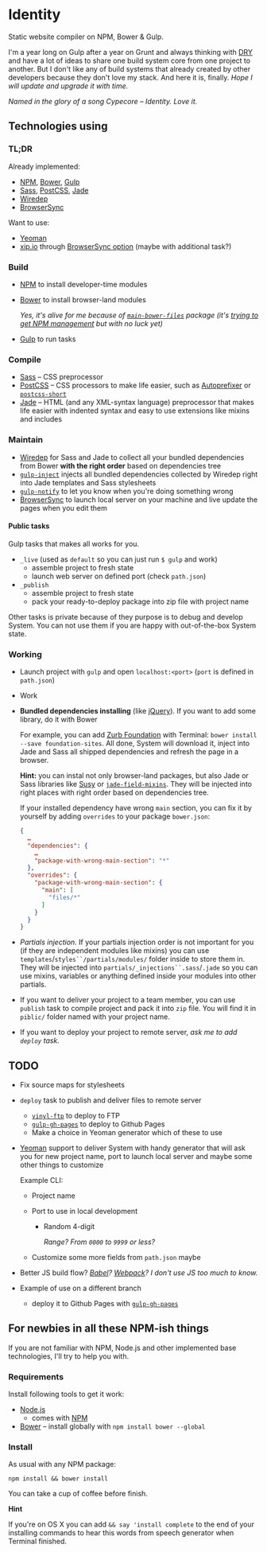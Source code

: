 # Identity

Static website compiler on NPM, Bower & Gulp.

I'm a year long on Gulp after a year on Grunt and always thinking with [DRY](http://www.wikiwand.com/en/Don't_repeat_yourself) and have a lot of ideas to share one build system core from one project to another. But I don't like any of build systems that already created by other developers because they don't love my stack. And here it is, finally. *Hope I will update and upgrade it with time.*

*Named in the glory of a song Cypecore – Identity. Love it.*

## Technologies using

### TL;DR

Already implemented:
- [NPM](http://npmjs.org), [Bower](http://bower.io), [Gulp](http://gulpjs.com/)
- [Sass](http://sass-lang.com), [PostCSS](https://github.com/postcss/postcss), [Jade](http://jade-lang.com)
- [Wiredep](https://github.com/taptapship/wiredep)
- [BrowserSync](http://browsersync.io)

Want to use:
- [Yeoman](http://yeoman.io/)
- [xip.io](http://xip.io) through [BrowserSync option](https://www.browsersync.io/docs/options/#option-xip) (maybe with additional task?)

### Build

- [NPM](http://npmjs.org) to install developer-time modules
- [Bower](http://bower.io) to install browser-land modules
	
	*Yes, it's alive for me because of [`main-bower-files`](http://github.com/ck86/main-bower-files) package (it's [trying to get NPM management](https://github.com/taptapship/wiredep/issues/173) but with no luck yet)*
- [Gulp](http://gulpjs.com/) to run tasks

### Compile

- [Sass](http://sass-lang.com) – CSS preprocessor
- [PostCSS](https://github.com/postcss/postcss) – CSS processors to make life easier, such as [Autoprefixer](https://github.com/postcss/autoprefixer) or [`postcss-short`](http://jonathantneal.github.io/postcss-short/)
- [Jade](http://jade-lang.com) – HTML (and any XML-syntax language) preprocessor that makes life easier with indented syntax and easy to use extensions like mixins and includes

### Maintain

- [Wiredep](https://github.com/taptapship/wiredep) for Sass and Jade to collect all your bundled dependencies from Bower **with the right order** based on dependencies tree
- [`gulp-inject`](https://github.com/klei/gulp-inject/) injects all bundled dependencies collected by Wiredep right into Jade templates and Sass stylesheets
- [`gulp-notify`](https://github.com/mikaelbr/gulp-notify) to let you know when you're doing something wrong
- [BrowserSync](http://browsersync.io) to launch local server on your machine and live update the pages when you edit them

#### Public tasks

Gulp tasks that makes all works for you.

- `_live` (used as `default` so you can just run `$ gulp` and work)
	- assemble project to fresh state
	- launch web server on defined port (check `path.json`)
- `_publish`
	- assemble project to fresh state
	- pack your ready-to-deploy package into zip file with project name

Other tasks is private because of they purpose is to debug and develop System. You can not use them if you are happy with out-of-the-box System state.

### Working

- Launch project with `gulp` and open `localhost:<port>` (`port` is defined in `path.json`)
- Work
- **Bundled dependencies installing** (like [jQuery](http://jquery.com)). If you want to add some library, do it with Bower
	
	For example, you can add [Zurb Foundation](http://foundation.zurb.com) with Terminal: `bower install --save foundation-sites`. All done, System will download it, inject into Jade and Sass all shipped dependencies and refresh the page in a browser.
	
	**Hint:** you can instal not only browser-land packages, but also Jade or Sass libraries like [Susy](`http://susy.oddbird.net`) or [`jade-field-mixins`](). They will be injected into right places with right order based on dependencies tree.
	
	If your installed dependency have wrong `main` section, you can fix it by yourself by adding `overrides` to your package `bower.json`:
	
	```json
	{
	  …
	  "dependencies": {
	    …
	    "package-with-wrong-main-section": "*"
	  },
	  "overrides": {
	    "package-with-wrong-main-section": {
	      "main": [
	        "files/*"
	      ]
	    }
	  }
	}
	```

- *Partials injection*. If your partials injection order is not important for you (if they are independent modules like mixins) you can use `templates`/`styles``/partials/modules/` folder inside to store them in. They will be injected into `partials/_injections``.sass`/`.jade` so you can use mixins, variables or anything defined inside your modules into other partials.
	
- If you want to deliver your project to a team member, you can use `publish` task to compile project and pack it into `zip` file. You will find it in `piblic/` folder named with your project name.
- If you want to deploy your project to remote server, *ask me to add `deploy` task.*

## TODO

- Fix source maps for stylesheets
- `deploy` task to publish and deliver files to remote server
	- [`vinyl-ftp`](https://github.com/morris/vinyl-ftp) to deploy to FTP
	- [`gulp-gh-pages`](https://github.com/shinnn/gulp-gh-pages) to deploy to Github Pages
	- Make a choice in Yeoman generator which of these to use
- [Yeoman](http://yeoman.io/) support to deliver System with handy generator that will ask you for new project name, port to launch local server and maybe some other things to customize
	
	Example CLI:
	
	- Project name
	- Port to use in local development
		- Random 4-digit
		
			*Range? From `0000` to `9999` or less?*
		
	- Customize some more fields from `path.json` maybe
	
- Better JS build flow? *[Babel](http://babeljs.io)? [Webpack](http://webpack.github.io)? I don't use JS too much to know.* 
- Example of use on a different branch
	- deploy it to Github Pages with [`gulp-gh-pages`](https://github.com/shinnn/gulp-gh-pages)

## For newbies in all these NPM-ish things

If you are not familiar with NPM, Node.js and other implemented base technologies, I'll try to help you with.

### Requirements

Install following tools to get it work:
- [Node.js](http://nodejs.org)
	- comes with [NPM](http://npmjs.org)
- [Bower](http://bower.io) – install globally with `npm install bower --global`

### Install

As usual with any NPM package:

```
npm install && bower install
```

You can take a cup of coffee before finish.

**Hint**

If you're on OS X you can add `&& say 'install complete` to the end of your installing commands to hear this words from speech generator when Terminal finished.
